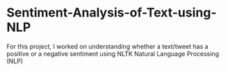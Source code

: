 # Sentiment-Analysis-of-Text-using-NLP

For this project, I worked on understanding whether a text/tweet has a positive or a negative sentiment using NLTK Natural Language Processing (NLP)

